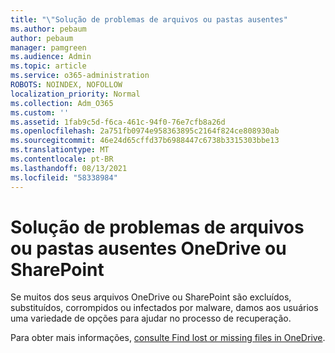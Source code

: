 ```yaml
---
title: "\"Solução de problemas de arquivos ou pastas ausentes"
ms.author: pebaum
author: pebaum
manager: pamgreen
ms.audience: Admin
ms.topic: article
ms.service: o365-administration
ROBOTS: NOINDEX, NOFOLLOW
localization_priority: Normal
ms.collection: Adm_O365
ms.custom: ''
ms.assetid: 1fab9c5d-f6ca-461c-94f0-76e7cfb8a26d
ms.openlocfilehash: 2a751fb0974e958363895c2164f824ce808930ab
ms.sourcegitcommit: 46e24d65cffd37b6988447c6738b3315303bbe13
ms.translationtype: MT
ms.contentlocale: pt-BR
ms.lasthandoff: 08/13/2021
ms.locfileid: "58338984"
---
```

# <a name="troubleshooting-missing-files-or-folders-in-onedrive-or-sharepoint"></a>Solução de problemas de arquivos ou pastas ausentes OneDrive ou SharePoint

Se muitos dos seus arquivos OneDrive ou SharePoint são excluídos, substituídos, corrompidos ou infectados por malware, damos aos usuários uma variedade de opções para ajudar no processo de recuperação.

Para obter mais informações, [consulte Find lost or missing files in OneDrive](https://go.microsoft.com/fwlink/?linkid=2110768).